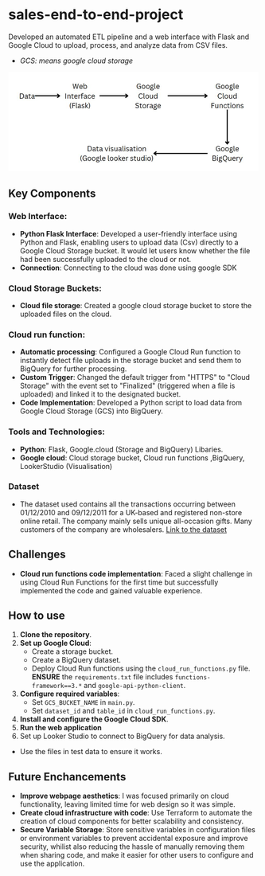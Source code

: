 # sales-end-to-end-project
Developed an automated ETL pipeline and a web interface with Flask and Google Cloud to upload, process, and analyze data from CSV files.
- *GCS: means google cloud storage*

<img src="https://github.com/Joshua-K1234/sales-end-to-end-project/blob/main/images/cloud%20project%20components.JPG" alt="Components diagram" width="(200/9)16" height="200"/>

## Key Components

### Web Interface:
- **Python Flask Interface**: Developed a user-friendly interface using Python and Flask, enabling users to upload data (Csv) directly to a Google Cloud Storage bucket. It would let users know whether the file had been successfully uploaded to the cloud or not.
- **Connection**: Connecting to the cloud was done using google SDK

### Cloud Storage Buckets:
- **Cloud file storage**: Created a google cloud storage bucket to store the uploaded files on the cloud.

### Cloud run function:
- **Automatic processing**: Configured a Google Cloud Run function to instantly detect file uploads in the storage bucket and send them to BigQuery for further processing.
- **Custom Trigger**: Changed the default trigger from "HTTPS" to "Cloud Storage" with the event set to "Finalized" (triggered when a file is uploaded) and linked it to the designated bucket.
- **Code Implementation**: Developed a Python script to load data from Google Cloud Storage (GCS) into BigQuery.

### Tools and Technologies:
- **Python**: Flask, Google.cloud (Storage and BigQuery) Libaries.
- **Google cloud**: Cloud storage bucket, Cloud run functions ,BigQuery, LookerStudio (Visualisation)

### Dataset
- The dataset used contains all the transactions occurring between 01/12/2010 and 09/12/2011 for a UK-based and registered non-store online retail. The company mainly sells unique all-occasion gifts. Many customers of the company are wholesalers. [Link to the dataset](https://www.kaggle.com/datasets/carrie1/ecommerce-data)

## Challenges
- **Cloud run functions code implementation**: Faced a slight challenge in using Cloud Run Functions for the first time but successfully implemented the code and gained valuable experience.

## How to use
1. **Clone the repository**.  
2. **Set up Google Cloud**:  
   - Create a storage bucket.  
   - Create a BigQuery dataset.  
   - Deploy Cloud Run functions using the `cloud_run_functions.py` file.  **ENSURE** the `requirements.txt` file includes `functions-framework==3.*` and `google-api-python-client`.  
3. **Configure required variables**:  
   - Set `GCS_BUCKET_NAME` in `main.py`.  
   - Set `dataset_id` and `table_id` in `cloud_run_functions.py`.
4. **Install and configure the Google Cloud SDK**.  
5. **Run the web application**
6. Set up Looker Studio to connect to BigQuery for data analysis.
- Use the files in test data to ensure it works.

## Future Enchancements
- **Improve webpage aesthetics**: I was focused primarily on cloud functionality, leaving limited time for web design so it was simple.
- **Create cloud infrastructure with code**: Use Terraform to automate the creation of cloud components for better scalability and consistency.
- **Secure Variable Storage**: Store sensitive variables in configuration files or environment variables to prevent accidental exposure and improve security, whilist also reducing the hassle of manually removing them when sharing code, and make it easier for other users to configure and use the application.
